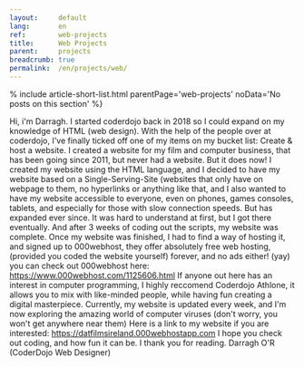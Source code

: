 ```yaml
---
layout:     default
lang:       en
ref:        web-projects
title:      Web Projects
parent:     projects
breadcrumb: true
permalink:  /en/projects/web/
---
```

% include article-short-list.html parentPage='web-projects' noData='No posts on this section' %}

Hi, i'm Darragh.
I started coderdojo back in 2018 so I could expand on my knowledge of HTML (web design).
With the help of the people over at coderdojo, I've finally ticked off one of my items on my bucket list: Create & host a website.
I created a website for my film and computer business, that has been going since 2011, but never had a website.
But it does now!
I created my website using the HTML language, and I decided to have my website based on a Single-Serving-Site (websites that only have on webpage to them, no hyperlinks or anything like that, and I also wanted to have my website accessible to everyone, even on phones, games consoles, tablets, and especially for those with slow connection speeds. But has expanded ever since. It was hard to understand at first, but I got there eventually. And after 3 weeks of coding out the scripts, my website was complete. Once my website was finished, I had to find a way of hosting it, and signed up to 000webhost, they offer absolutely free web hosting, (provided you coded the website yourself) forever, and no ads either! (yay) you can check out 000webhost here: https://www.000webhost.com/1125606.html
If anyone out here has an interest in computer programming, I highly reccomend Coderdojo Athlone, it allows you to mix with like-minded people, while having fun creating a digital masterpiece.
Currently, my website is updated every week, and I'm now exploring the amazing world of computer viruses (don't worry, you won't get anywhere near them)
Here is a link to my website if you are interested: https://datfilmsireland.000webhostapp.com
I hope you check out coding, and how fun it can be. I thank you for reading.
Darragh O'R (CoderDojo Web Designer)
